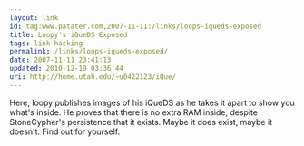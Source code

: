 ```yaml
---
layout: link
id: tag:www.patater.com,2007-11-11:/links/loops-iqueds-exposed
title: Loopy's iQueDS Exposed
tags: link hacking
permalink: /links/loops-iqueds-exposed/
date: 2007-11-11 23:41:13
updated: 2010-12-19 03:36:44
uri: http://home.utah.edu/~u0422123/iQue/
---
```

Here, loopy publishes images of his iQueDS as he takes it apart to show you
what's inside. He proves that there is no extra RAM inside, despite
StoneCypher's persistence that it exists. Maybe it does exist, maybe it
doesn't. Find out for yourself.
